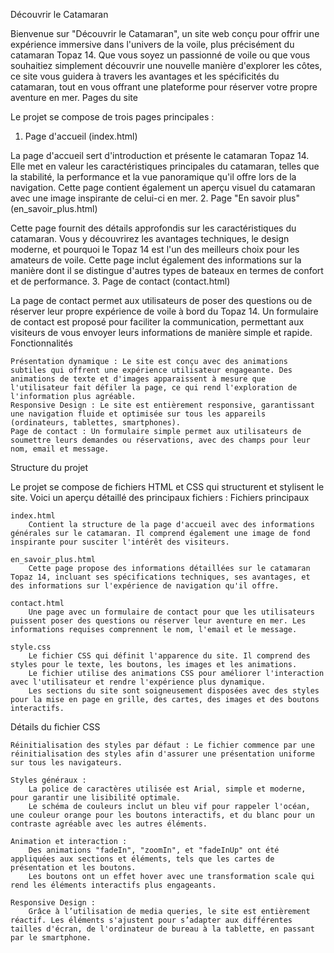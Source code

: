 Découvrir le Catamaran

Bienvenue sur "Découvrir le Catamaran", un site web conçu pour offrir une expérience immersive dans l'univers de la voile, plus précisément du catamaran Topaz 14. Que vous soyez un passionné de voile ou que vous souhaitiez simplement découvrir une nouvelle manière d'explorer les côtes, ce site vous guidera à travers les avantages et les spécificités du catamaran, tout en vous offrant une plateforme pour réserver votre propre aventure en mer.
Pages du site

Le projet se compose de trois pages principales :
1. Page d'accueil (index.html)

La page d'accueil sert d'introduction et présente le catamaran Topaz 14. Elle met en valeur les caractéristiques principales du catamaran, telles que la stabilité, la performance et la vue panoramique qu'il offre lors de la navigation. Cette page contient également un aperçu visuel du catamaran avec une image inspirante de celui-ci en mer.
2. Page "En savoir plus" (en_savoir_plus.html)

Cette page fournit des détails approfondis sur les caractéristiques du catamaran. Vous y découvrirez les avantages techniques, le design moderne, et pourquoi le Topaz 14 est l'un des meilleurs choix pour les amateurs de voile. Cette page inclut également des informations sur la manière dont il se distingue d'autres types de bateaux en termes de confort et de performance.
3. Page de contact (contact.html)

La page de contact permet aux utilisateurs de poser des questions ou de réserver leur propre expérience de voile à bord du Topaz 14. Un formulaire de contact est proposé pour faciliter la communication, permettant aux visiteurs de vous envoyer leurs informations de manière simple et rapide.
Fonctionnalités

    Présentation dynamique : Le site est conçu avec des animations subtiles qui offrent une expérience utilisateur engageante. Des animations de texte et d'images apparaissent à mesure que l'utilisateur fait défiler la page, ce qui rend l'exploration de l'information plus agréable.
    Responsive Design : Le site est entièrement responsive, garantissant une navigation fluide et optimisée sur tous les appareils (ordinateurs, tablettes, smartphones).
    Page de contact : Un formulaire simple permet aux utilisateurs de soumettre leurs demandes ou réservations, avec des champs pour leur nom, email et message.

Structure du projet

Le projet se compose de fichiers HTML et CSS qui structurent et stylisent le site. Voici un aperçu détaillé des principaux fichiers :
Fichiers principaux

    index.html
        Contient la structure de la page d'accueil avec des informations générales sur le catamaran. Il comprend également une image de fond inspirante pour susciter l'intérêt des visiteurs.

    en_savoir_plus.html
        Cette page propose des informations détaillées sur le catamaran Topaz 14, incluant ses spécifications techniques, ses avantages, et des informations sur l'expérience de navigation qu'il offre.

    contact.html
        Une page avec un formulaire de contact pour que les utilisateurs puissent poser des questions ou réserver leur aventure en mer. Les informations requises comprennent le nom, l'email et le message.

    style.css
        Le fichier CSS qui définit l'apparence du site. Il comprend des styles pour le texte, les boutons, les images et les animations.
        Le fichier utilise des animations CSS pour améliorer l'interaction avec l'utilisateur et rendre l'expérience plus dynamique.
        Les sections du site sont soigneusement disposées avec des styles pour la mise en page en grille, des cartes, des images et des boutons interactifs.

Détails du fichier CSS

    Réinitialisation des styles par défaut : Le fichier commence par une réinitialisation des styles afin d'assurer une présentation uniforme sur tous les navigateurs.

    Styles généraux :
        La police de caractères utilisée est Arial, simple et moderne, pour garantir une lisibilité optimale.
        Le schéma de couleurs inclut un bleu vif pour rappeler l'océan, une couleur orange pour les boutons interactifs, et du blanc pour un contraste agréable avec les autres éléments.

    Animation et interaction :
        Des animations "fadeIn", "zoomIn", et "fadeInUp" ont été appliquées aux sections et éléments, tels que les cartes de présentation et les boutons.
        Les boutons ont un effet hover avec une transformation scale qui rend les éléments interactifs plus engageants.

    Responsive Design :
        Grâce à l’utilisation de media queries, le site est entièrement réactif. Les éléments s'ajustent pour s’adapter aux différentes tailles d'écran, de l'ordinateur de bureau à la tablette, en passant par le smartphone.
